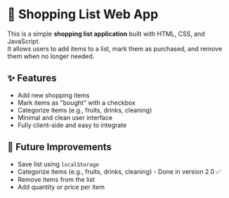 # 🛒 Shopping List Web App

This is a simple **shopping list application** built with HTML, CSS, and JavaScript.  
It allows users to add items to a list, mark them as purchased, and remove them when no longer needed.

## ✨ Features

- Add new shopping items
- Mark items as "bought" with a checkbox
- Categorize items (e.g., fruits, drinks, cleaning)
- Minimal and clean user interface
- Fully client-side and easy to integrate

## 🧠 Future Improvements

- Save list using `localStorage`
- Categorize items (e.g., fruits, drinks, cleaning) - Done in version 2.0 ✅
- Remove items from the list
- Add quantity or price per item